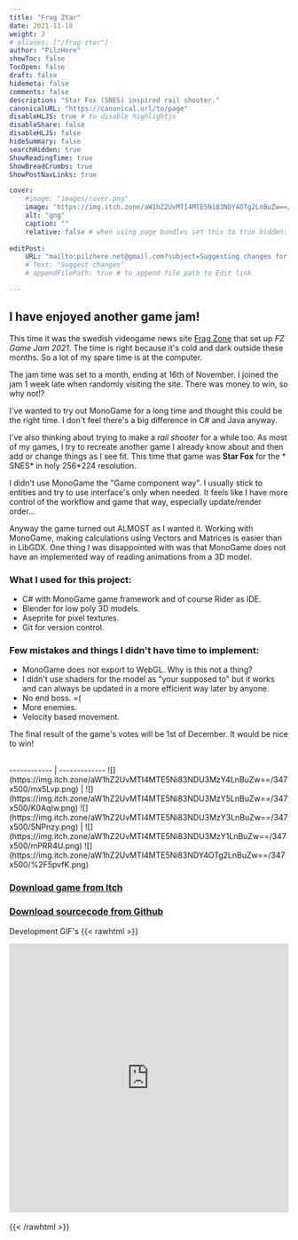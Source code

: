 ```yaml
---
title: "Frag Ztar"
date: 2021-11-18
weight: 2
# aliases: ["/frag-ztar"]
author: "PilzHere"
showToc: false
TocOpen: false
draft: false
hidemeta: false
comments: false
description: "Star Fox (SNES) inspired rail shooter."
canonicalURL: "https://canonical.url/to/page"
disableHLJS: true # to disable highlightjs
disableShare: false
disableHLJS: false
hideSummary: false
searchHidden: true
ShowReadingTime: true
ShowBreadCrumbs: true
ShowPostNavLinks: true

cover:
    #image: "images/cover.png"
    image: "https://img.itch.zone/aW1hZ2UvMTI4MTE5Ni83NDY4OTg2LnBuZw==/250x600/BhcN%2FV.png"
    alt: "gng"
    caption: ""
    relative: false # when using page bundles set this to true hidden: false # only hide on current single page
    
editPost:
    URL: "mailto:pilzhere.net@gmail.com?subject=Suggesting changes for "
    # Text: "Suggest changes"
    # appendFilePath: true # to append file path to Edit link

---
```


## I have enjoyed another game jam!

This time it was the swedish videogame news site [Frag Zone](https://fz.se) that set up *FZ Game Jam 2021*. The time is
right because it's cold and dark outside these months. So a lot of my spare time is at the computer.

The jam time was set to a month, ending at 16th of November. I joined the jam 1 week late when randomly visiting the
site. There was money to win, so why not!?

I've wanted to try out MonoGame for a long time and thought this could be the right time. I don't feel there's a big
difference in C# and Java anyway.

I've also thinking about trying to make a *rail shooter* for a while too. As most of my games, I try to recreate another
game I already know about and then add or change things as I see fit. This time that game was **Star Fox** for the *
SNES* in holy 256*224 resolution.

I didn't use MonoGame the "Game component way". I usually stick to entities and try to use interface's only when needed.
It feels like I have more control of the workflow and game that way, especially update/render order...

Anyway the game turned out ALMOST as I wanted it. Working with MonoGame, making calculations using Vectors and Matrices
is easier than in LibGDX. One thing I was disappointed with was that MonoGame does not have an implemented way of
reading animations from a 3D model.

### What I used for this project:

<ul>
<li>C# with MonoGame game framework and of course Rider as IDE.</li>
<li>Blender for low poly 3D models.</li>
<li>Aseprite for pixel textures.</li>
<li>Git for version control.</li>
</ul>

### Few mistakes and things I didn't have time to implement:

<ul>
<li>MonoGame does not export to WebGL. Why is this not a thing?</li>
<li>I didn't use shaders for the model as "your supposed to" but it works and can always be updated in a more efficient way later by anyone.</li>
<li>No end boss. =(</li>
<li>More enemies.</li>
<li>Velocity based movement.</li>
</ul>

The final result of the game's votes will be 1st of December. It would be nice to win!

<br />
------------ | -------------
![](https://img.itch.zone/aW1hZ2UvMTI4MTE5Ni83NDU3MzY4LnBuZw==/347x500/mx5Lvp.png) | ![](https://img.itch.zone/aW1hZ2UvMTI4MTE5Ni83NDU3MzY5LnBuZw==/347x500/K0AqIw.png)
![](https://img.itch.zone/aW1hZ2UvMTI4MTE5Ni83NDU3MzY3LnBuZw==/347x500/5NPnzy.png) | ![](https://img.itch.zone/aW1hZ2UvMTI4MTE5Ni83NDU3MzY1LnBuZw==/347x500/mPRR4U.png)
![](https://img.itch.zone/aW1hZ2UvMTI4MTE5Ni83NDY4OTg2LnBuZw==/347x500/%2F5pvfK.png)

### [Download game from Itch](https://pilzhere.itch.io/frag-ztar)

### [Download sourcecode from Github](https://github.com/PilzHere/FZtar)

Development GIF's {{< rawhtml >}}
    <div style='position:relative; padding-bottom:calc(87.35% + 44px)'><iframe src='https://gfycat.com/ifr/FrailVioletGroundhog' frameborder='0' scrolling='no' width='100%' height='100%' style='position:absolute;top:0;left:0;' allowfullscreen></iframe></div>
    <br />
{{< /rawhtml >}}
